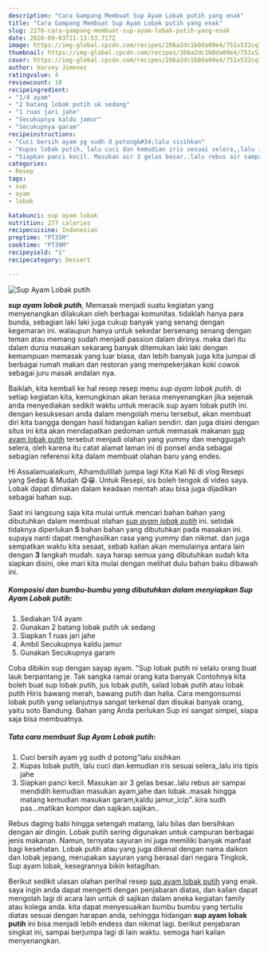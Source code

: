 ```yaml
---
description: "Cara Gampang Membuat Sup Ayam Lobak putih yang enak"
title: "Cara Gampang Membuat Sup Ayam Lobak putih yang enak"
slug: 2278-cara-gampang-membuat-sup-ayam-lobak-putih-yang-enak
date: 2020-09-03T21:13:53.717Z
image: https://img-global.cpcdn.com/recipes/266a2dc1b0da09e4/751x532cq70/sup-ayam-lobak-putih-foto-resep-utama.jpg
thumbnail: https://img-global.cpcdn.com/recipes/266a2dc1b0da09e4/751x532cq70/sup-ayam-lobak-putih-foto-resep-utama.jpg
cover: https://img-global.cpcdn.com/recipes/266a2dc1b0da09e4/751x532cq70/sup-ayam-lobak-putih-foto-resep-utama.jpg
author: Harvey Jimenez
ratingvalue: 4
reviewcount: 10
recipeingredient:
- "1/4 ayam"
- "2 batang lobak putih uk sedang"
- "1 ruas jari jahe"
- "Secukupnya kaldu jamur"
- "Secukupnya garam"
recipeinstructions:
- "Cuci bersih ayam yg sudh d potong&#34;lalu sisihkan"
- "Kupas lobak putih, lalu cuci dan kemudian iris sesuai selera,,lalu iris tipis jahe"
- "Siapkan panci kecil. Masukan air 3 gelas besar..lalu rebus air sampai mendidih kemudian masukan ayam,jahe dan lobak..masak hingga matang kemudian masukan garam,kaldu jamur,,icip&#34;..kira sudh pas...matikan kompor dan sajikan.sajikan.."
categories:
- Resep
tags:
- sup
- ayam
- lobak

katakunci: sup ayam lobak 
nutrition: 277 calories
recipecuisine: Indonesian
preptime: "PT35M"
cooktime: "PT39M"
recipeyield: "1"
recipecategory: Dessert

---
```



![Sup Ayam Lobak putih](https://img-global.cpcdn.com/recipes/266a2dc1b0da09e4/751x532cq70/sup-ayam-lobak-putih-foto-resep-utama.jpg)

<b><i>sup ayam lobak putih</i></b>, Memasak menjadi suatu kegiatan yang menyenangkan dilakukan oleh berbagai komunitas. tidaklah hanya para bunda, sebagian laki laki juga cukup banyak yang senang dengan kegemaran ini. walaupun hanya untuk sekedar bersenang senang dengan teman atau memang sudah menjadi passion dalam dirinya. maka dari itu dalam dunia masakan sekarang banyak ditemukan laki laki dengan kemampuan memasak yang luar biasa, dan lebih banyak juga kita jumpai di berbagai rumah makan dan restoran yang mempekerjakan koki cowok sebagai juru masak andalan nya.

Baiklah, kita kembali ke hal resep resep menu <i>sup ayam lobak putih</i>. di setiap kegiatan kita, kemungkinan akan terasa menyenangkan jika sejenak anda menyediakan sedikit waktu untuk meracik sup ayam lobak putih ini. dengan kesuksesan anda dalam mengolah menu tersebut, akan membuat diri kita bangga dengan hasil hidangan kalian sendiri. dan juga disini dengan situs ini kita akan mendapatkan pedoman untuk memasak makanan <u>sup ayam lobak putih</u> tersebut menjadi olahan yang yummy dan menggugah selera, oleh karena itu catat alamat laman ini di ponsel anda sebagai sebagian referensi kita dalam membuat olahan baru yang endes.

Hi Assalamualaikum, Alhamdulillah jumpa lagi Kita Kali Ni di vlog Resepi yang Sedap &amp; Mudah 😋😁. Untuk Resepi, sis boleh tengok di video saya. Lobak dapat dimakan dalam keadaan mentah atau bisa juga dijadikan sebagai bahan sup.


Saat ini langsung saja kita mulai untuk mencari bahan bahan yang dibutuhkan dalam membuat olahan <u><i>sup ayam lobak putih</i></u> ini. setidak tidaknya diperlukan <b>5</b> bahan bahan yang dibutuhkan pada masakan ini. supaya nanti dapat menghasilkan rasa yang yummy dan nikmat. dan juga sempatkan waktu kita sesaat, sebab kalian akan memulainya antara lain dengan <b>3</b> langkah mudah. saya harap semua yang dibutuhkan sudah kita siapkan disini, oke mari kita mulai dengan melihat dulu bahan baku dibawah ini.

<!--inarticleads1-->

##### Komposisi dan bumbu-bumbu yang dibutuhkan dalam menyiapkan Sup Ayam Lobak putih:

1. Sediakan 1/4 ayam
1. Gunakan 2 batang lobak putih uk sedang
1. Siapkan 1 ruas jari jahe
1. Ambil Secukupnya kaldu jamur
1. Gunakan Secukupnya garam


Coba dibikin sup dengan sayap ayam. &#34;Sup lobak putih ni selalu orang buat lauk berpantang je. Tak sangka ramai orang kata banyak Contohnya kita boleh buat sup lobak putih, jus lobak putih, salad lobak putih atau lobak putih Hiris bawang merah, bawang putih dan halia. Cara mengonsumsi lobak putih yang selanjutnya sangat terkenal dan disukai banyak orang, yaitu soto Bandung. Bahan yang Anda perlukan Sup ini sangat simpel, siapa saja bisa membuatnya. 

<!--inarticleads2-->

##### Tata cara membuat Sup Ayam Lobak putih:

1. Cuci bersih ayam yg sudh d potong&#34;lalu sisihkan
1. Kupas lobak putih, lalu cuci dan kemudian iris sesuai selera,,lalu iris tipis jahe
1. Siapkan panci kecil. Masukan air 3 gelas besar..lalu rebus air sampai mendidih kemudian masukan ayam,jahe dan lobak..masak hingga matang kemudian masukan garam,kaldu jamur,,icip&#34;..kira sudh pas...matikan kompor dan sajikan.sajikan..


Rebus daging babi hingga setengah matang, lalu bilas dan bersihkan dengan air dingin. Lobak putih sering digunakan untuk campuran berbagai jenis makanan. Namun, ternyata sayuran ini juga memiliki banyak manfaat bagi kesehatan. Lobak putih atau yang juga dikenal dengan nama daikon dan lobak jepang, merupakan sayuran yang berasal dari negara Tingkok. Sup ayam lobak, kesegrannya bikin ketagihan. 

Berikut sedikit ulasan olahan perihal resep <u>sup ayam lobak putih</u> yang enak. saya ingin anda dapat mengerti dengan penjabaran diatas, dan kalian dapat mengolah lagi di acara lain untuk di sajikan dalam aneka kegiatan family atau kolega anda. kita dapat menyesuaikan bumbu bumbu yang tertulis diatas sesuai dengan harapan anda, sehingga hidangan <b>sup ayam lobak putih</b> ini bisa menjadi lebih endess dan nikmat lagi. berikut penjabaran singkat ini, sampai berjumpa lagi di lain waktu. semoga hari kalian menyenangkan.
